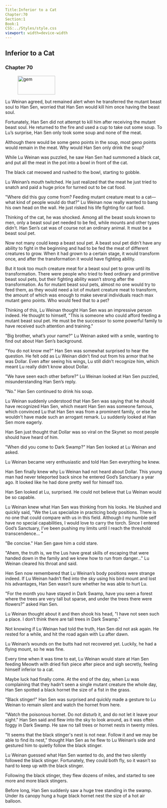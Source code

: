 ```yaml
---
Title:Inferior to a Cat 
Chapter:70 
Section:1 
Book:1 
CSS:../Styles/style.css 
viewport: width=device-width
---
```

  
## Inferior to a Cat
### Chapter 70
  
<figure>
	<img src="../Images/gem.gif" alt="gem" id="gem" width="120" height="60" />
</figure>
  

  
Lu Weinan agreed, but remained alert when he transferred the mutant beast soul to Han Sen, worried that Han Sen would kill him once having the beast soul.

Fortunately, Han Sen did not attempt to kill him after receiving the mutant beast soul. He returned to the fire and used a cup to take out some soup. To Lu’s surprise, Han Sen only took some soup and none of the meat.

Although there would be some geno points in the soup, most geno points would remain in the meat. Why would Han Sen only drink the soup?

While Lu Weinan was puzzled, he saw Han Sen had summoned a black cat, and put all the meat in the pot into a bowl in front of the cat.

The black cat meowed and rushed to the bowl, starting to gobble.

Lu Weinan’s mouth twitched. He just realized that the meat he just tried to snatch and paid a huge price for turned out to be cat food.

"Where did this guy come from? Feeding mutant creature meat to a cat—what kind of people would do that?" Lu Weinan now really wanted to bang his own head on the wall. He just risked his life fighting for cat food.

Thinking of the cat, he was shocked. Among all the beast souls known to men, only a beast soul pet needed to be fed, while mounts and other types didn’t. Han Sen’s cat was of course not an ordinary animal. It must be a beast soul pet.

Now not many could keep a beast soul pet. A beast soul pet didn’t have any ability to fight in the beginning and had to be fed the meat of different creatures to grow. When it had grown to a certain stage, it would transform once, and after the transformation it would have fighting ability.

But it took too much creature meat for a beast soul pet to grow until its transformation. There were people who tried to feed ordinary and primitive beast soul pets, but their fighting ability wasn’t strong after the transformation. As for mutant beast soul pets, almost no one would try to feed them, as they would need a lot of mutant creature meat to transform, the amount of which was enough to make several individuals reach max mutant geno points. Who would feed that to a pet?

Thinking of this, Lu Weinan thought Han Sen was an impressive person indeed. He thought to himself, "This is someone who could afford feeding a mutant beast soul pet. He must be the successor to some powerful family to have received such attention and training."

"Big brother, what’s your name?" Lu Weinan asked with a smile, wanting to find out about Han Sen’s background.

"You do not know me?" Han Sen was somewhat surprised to hear the question. He felt odd as Lu Weinan didn’t find out from his armor that he was Dollar. Even after seeing his wings, Lu still didn’t recognize him, which meant Lu really didn’t know about Dollar.

"We have seen each other before?" Lu Weinan looked at Han Sen puzzled, misunderstanding Han Sen’s reply.

"No." Han Sen continued to drink his soup.

Lu Weinan suddenly understood that Han Sen was saying that he should have recognized Han Sen, which meant Han Sen was someone famous, which convinced Lu that Han Sen was from a prominent family, or else he wouldn’t have made such an arrogant remark. Lu suddenly looked at Han Sen more eagerly.

Han Sen just thought that Dollar was so viral on the Skynet so most people should have heard of him.

"When did you come to Dark Swamp?" Han Sen looked at Lu Weinan and asked.

Lu Weinan became very enthusiastic and told Han Sen everything he knew.

Han Sen finally knew why Lu Weinan had not heard about Dollar. This young man had never teleported back since he entered God’s Sanctuary a year ago. It looked like he had done pretty well for himself too.

Han Sen looked at Lu, surprised. He could not believe that Lu Weinan would be so capable.

Lu Weinan knew what Han Sen was thinking from his looks. He blushed and quickly said, "We the Lus specialize in practicing body positions. There is no one that could compare with us in this field. Although I my humble self have no special capabilities, I would love to carry the torch. Since I entered God’s Sanctuary, I’ve been pushing my limits until I reach the threshold transcendence... "

"Be concise." Han Sen gave him a cold stare.

"Ahem, the truth is, we the Lus have great skills of escaping that were handed down in the family and we knew how to run from danger..." Lu Weinan cleared his throat and said.

Hen Sen now remembered that Lu Weinan’s body positions were strange indeed. If Lu Weinan hadn’t fled into the sky using his bird mount and lost his advantages, Han Sen wasn’t sure whether he was able to hurt Lu.

"For the month you have stayed in Dark Swamp, have you seen a forest where the trees are very tall but sparse, and under the trees there were flowers?" asked Han Sen.

Lu Weinan thought about it and then shook his head, "I have not seen such a place. I don’t think there are tall trees in Dark Swamp."

Not knowing if Lu Weinan had told the truth, Han Sen did not ask again. He rested for a while, and hit the road again with Lu after dawn.

Lu Weinan’s wounds on the butts had not recovered yet. Luckily, he had a flying mount, so he was fine.

Every time when it was time to eat, Lu Weinan would stare at Han Sen feeding Meowth with dried fish piece after piece and sigh secretly, feeling himself inferior to a cat.

Maybe luck had finally come. At the end of the day, when Lu was complaining that they hadn’t seen a single mutant creature the whole day, Han Sen spotted a black hornet the size of a fist in the grass.

"Black stinger!" Han Sen was surprised and quickly made a gesture to Lu Weinan to remain silent and watch the hornet from here.

"Watch the poisonous hornet. Do not disturb it, and do not let it leave your sight." Han Sen said and flew into the sky to look around, as it was often foggy in Dark Swamp. He saw no tall trees or hornet nests in twenty miles.

"It seems that the black stinger's nest is not near. Follow it and we may be able to find its nest," thought Han Sen as he flew to Lu Weinan’s side and gestured him to quietly follow the black stinger.

Lu Weinan guessed what Han Sen wanted to do, and the two silently followed the black stinger. Fortunately, they could both fly, so it wasn’t so hard to keep up with the black stinger.

Following the black stinger, they flew dozens of miles, and started to see more and more black stingers.

Before long, Han Sen suddenly saw a huge tree standing in the swamp. Under its canopy hung a huge black hornet nest the size of a hot air balloon.